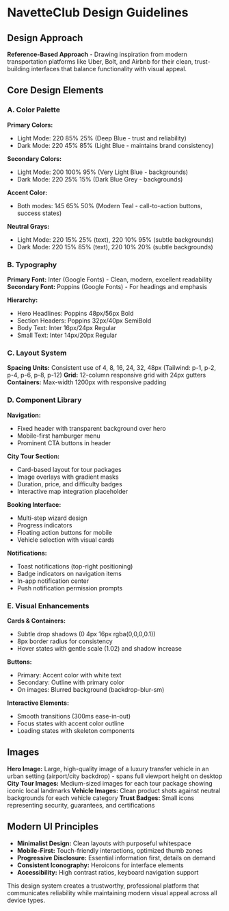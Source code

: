 # NavetteClub Design Guidelines

## Design Approach
**Reference-Based Approach** - Drawing inspiration from modern transportation platforms like Uber, Bolt, and Airbnb for their clean, trust-building interfaces that balance functionality with visual appeal.

## Core Design Elements

### A. Color Palette
**Primary Colors:**
- Light Mode: 220 85% 25% (Deep Blue - trust and reliability)
- Dark Mode: 220 45% 85% (Light Blue - maintains brand consistency)

**Secondary Colors:**
- Light Mode: 200 100% 95% (Very Light Blue - backgrounds)
- Dark Mode: 220 25% 15% (Dark Blue Grey - backgrounds)

**Accent Color:**
- Both modes: 145 65% 50% (Modern Teal - call-to-action buttons, success states)

**Neutral Grays:**
- Light Mode: 220 15% 25% (text), 220 10% 95% (subtle backgrounds)
- Dark Mode: 220 15% 85% (text), 220 10% 20% (subtle backgrounds)

### B. Typography
**Primary Font:** Inter (Google Fonts) - Clean, modern, excellent readability
**Secondary Font:** Poppins (Google Fonts) - For headings and emphasis

**Hierarchy:**
- Hero Headlines: Poppins 48px/56px Bold
- Section Headers: Poppins 32px/40px SemiBold
- Body Text: Inter 16px/24px Regular
- Small Text: Inter 14px/20px Regular

### C. Layout System
**Spacing Units:** Consistent use of 4, 8, 16, 24, 32, 48px (Tailwind: p-1, p-2, p-4, p-6, p-8, p-12)
**Grid:** 12-column responsive grid with 24px gutters
**Containers:** Max-width 1200px with responsive padding

### D. Component Library

**Navigation:**
- Fixed header with transparent background over hero
- Mobile-first hamburger menu
- Prominent CTA buttons in header

**City Tour Section:**
- Card-based layout for tour packages
- Image overlays with gradient masks
- Duration, price, and difficulty badges
- Interactive map integration placeholder

**Booking Interface:**
- Multi-step wizard design
- Progress indicators
- Floating action buttons for mobile
- Vehicle selection with visual cards

**Notifications:**
- Toast notifications (top-right positioning)
- Badge indicators on navigation items
- In-app notification center
- Push notification permission prompts

### E. Visual Enhancements

**Cards & Containers:**
- Subtle drop shadows (0 4px 16px rgba(0,0,0,0.1))
- 8px border radius for consistency
- Hover states with gentle scale (1.02) and shadow increase

**Buttons:**
- Primary: Accent color with white text
- Secondary: Outline with primary color
- On images: Blurred background (backdrop-blur-sm)

**Interactive Elements:**
- Smooth transitions (300ms ease-in-out)
- Focus states with accent color outline
- Loading states with skeleton components

## Images
**Hero Image:** Large, high-quality image of a luxury transfer vehicle in an urban setting (airport/city backdrop) - spans full viewport height on desktop
**City Tour Images:** Medium-sized images for each tour package showing iconic local landmarks
**Vehicle Images:** Clean product shots against neutral backgrounds for each vehicle category
**Trust Badges:** Small icons representing security, guarantees, and certifications

## Modern UI Principles
- **Minimalist Design:** Clean layouts with purposeful whitespace
- **Mobile-First:** Touch-friendly interactions, optimized thumb zones
- **Progressive Disclosure:** Essential information first, details on demand
- **Consistent Iconography:** Heroicons for interface elements
- **Accessibility:** High contrast ratios, keyboard navigation support

This design system creates a trustworthy, professional platform that communicates reliability while maintaining modern visual appeal across all device types.